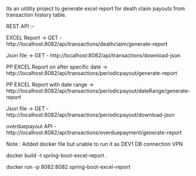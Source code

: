  Its an uitility project to generate excel report for death claim payouts from transaction history table.

REST API :- 

EXCEL Report -> GET -  http://localhost:8082/api/transactions/deathclaim/generate-report

Json file -> GET - http://localhost:8082/api/transactions/download-json

PP EXCEL Report on after specific date -> http://localhost:8082/api/transactions/periodicpayout/generate-report

PP EXCEL Report with date range -> http://localhost:8082/api/transactions/periodicpayout/dateRange/generate-report

Json file -> GET - http://localhost:8082/api/transactions/periodicpayout/download-json

overduepayout API - http://localhost:8082/api/transactions/overduepayment/generate-report

Note :
Added docker file but unable to run it as DEV1 DB connection VPN

docker build -t spring-boot-excel-report .


docker run -p 8082:8082 spring-boot-excel-report

